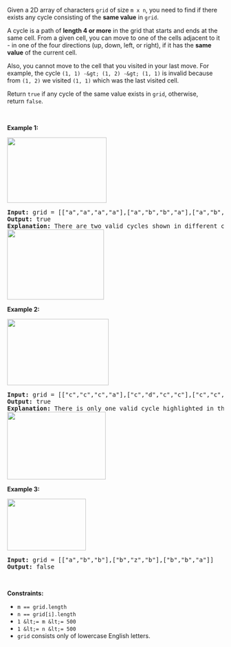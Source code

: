 Given a 2D array of characters&nbsp;`` grid ``&nbsp;of size `` m x n ``, you need to find if there exists any cycle consisting of the __same value__&nbsp;in&nbsp;`` grid ``.

A cycle is a path of __length 4&nbsp;or more__&nbsp;in the grid that starts and ends at the same cell. From a given cell, you can move to one of the cells adjacent to it - in one of the four directions (up, down, left, or right), if it has the __same value__ of the current cell.

Also, you cannot move to the cell that you visited in your last move. For example, the cycle&nbsp;`` (1, 1) -&gt; (1, 2) -&gt; (1, 1) ``&nbsp;is invalid because from&nbsp;`` (1, 2) ``&nbsp;we visited&nbsp;`` (1, 1) ``&nbsp;which was the last visited cell.

Return&nbsp;`` true ``&nbsp;if any cycle of the same value exists in&nbsp;`` grid ``, otherwise, return&nbsp;`` false ``.

&nbsp;

__Example 1:__

<strong><img alt="" src="https://assets.leetcode.com/uploads/2020/07/15/1.png" style="width: 231px; height: 152px;"/></strong>

<pre>
<strong>Input:</strong> grid = [["a","a","a","a"],["a","b","b","a"],["a","b","b","a"],["a","a","a","a"]]
<strong>Output:</strong> true
<strong>Explanation: </strong>There are two valid cycles shown in different colors in the image below:
<img alt="" src="https://assets.leetcode.com/uploads/2020/07/15/11.png" style="width: 225px; height: 163px;"/>
</pre>

__Example 2:__

<strong><img alt="" src="https://assets.leetcode.com/uploads/2020/07/15/22.png" style="width: 236px; height: 154px;"/></strong>

<pre>
<strong>Input:</strong> grid = [["c","c","c","a"],["c","d","c","c"],["c","c","e","c"],["f","c","c","c"]]
<strong>Output:</strong> true
<strong>Explanation: </strong>There is only one valid cycle highlighted in the image below:
<img alt="" src="https://assets.leetcode.com/uploads/2020/07/15/2.png" style="width: 229px; height: 157px;"/>
</pre>

__Example 3:__

<strong><img alt="" src="https://assets.leetcode.com/uploads/2020/07/15/3.png" style="width: 183px; height: 120px;"/></strong>

<pre>
<strong>Input:</strong> grid = [["a","b","b"],["b","z","b"],["b","b","a"]]
<strong>Output:</strong> false
</pre>

&nbsp;

__Constraints:__

*   `` m == grid.length ``
*   `` n == grid[i].length ``
*   `` 1 &lt;= m &lt;= 500 ``
*   `` 1 &lt;= n &lt;= 500 ``
*   `` grid ``&nbsp;consists only of lowercase&nbsp;English letters.